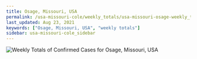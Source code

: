 ```yaml
---
title: Osage, Missouri, USA
permalink: /usa-missouri-cole/weekly_totals/usa-missouri-osage-weekly_totals.html
last_updated: Aug 23, 2021
keywords: ["Osage, Missouri, USA", "weekly totals"]
sidebar: usa-missouri-cole_sidebar
---
```


![Weekly Totals of Confirmed Cases for Osage, Missouri, USA](/covid_tracker/images/graphs/usa-missouri-osage-weekly_totals_graph.png)
